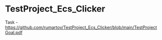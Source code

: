 # TestProject_Ecs_Clicker

Task - https://github.com/rumartov/TestProject_Ecs_Clicker/blob/main/TestProjectGoal.pdf
